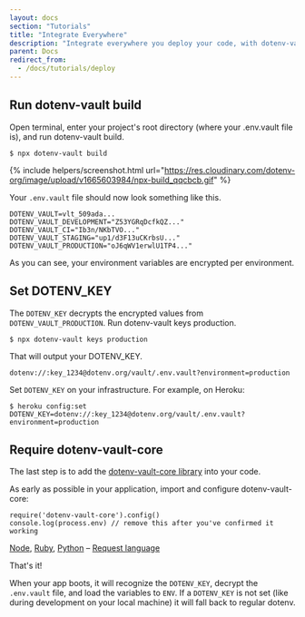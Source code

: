 ```yaml
---
layout: docs
section: "Tutorials"
title: "Integrate Everywhere"
description: "Integrate everywhere you deploy your code, with dotenv-vault."
parent: Docs
redirect_from:
  - /docs/tutorials/deploy
---
```


## Run dotenv-vault build

Open terminal, enter your project's root directory (where your .env.vault file is), and run dotenv-vault build.

```
$ npx dotenv-vault build
```

{% include helpers/screenshot.html url="https://res.cloudinary.com/dotenv-org/image/upload/v1665603984/npx-build_qqcbcb.gif" %}

Your `.env.vault` file should now look something like this.

```
DOTENV_VAULT=vlt_509ada...
DOTENV_VAULT_DEVELOPMENT="Z53YGRqDcfkQZ..."
DOTENV_VAULT_CI="Ib3n/NKbTVO..."
DOTENV_VAULT_STAGING="up1/d3F13uCKrbsU..."
DOTENV_VAULT_PRODUCTION="oJ6qWV1erwlU1TP4..."
```

As you can see, your environment variables are encrypted per environment.

## Set DOTENV_KEY

The `DOTENV_KEY` decrypts the encrypted values from `DOTENV_VAULT_PRODUCTION`. Run dotenv-vault keys production.

```
$ npx dotenv-vault keys production
```

That will output your DOTENV_KEY.

```
dotenv://:key_1234@dotenv.org/vault/.env.vault?environment=production
```

Set `DOTENV_KEY` on your infrastructure. For example, on Heroku:

```
$ heroku config:set DOTENV_KEY=dotenv://:key_1234@dotenv.org/vault/.env.vault?environment=production
```

## Require dotenv-vault-core

The last step is to add the [dotenv-vault-core library](https://github.com/dotenv-org/dotenv-vault-core) into your code.

As early as possible in your application, import and configure dotenv-vault-core:

```
require('dotenv-vault-core').config()
console.log(process.env) // remove this after you've confirmed it working
```
[Node](https://github.com/dotenv-org/dotenv-vault-core), [Ruby](https://github.com/dotenv-org/dotenv-vault-ruby), [Python](https://github.com/dotenv-org/python-dotenv-vault) – [Request language](https://github.com/dotenv-org/dotenv-vault/discussions/95)

That's it!

When your app boots, it will recognize the `DOTENV_KEY`, decrypt the `.env.vault` file, and load the variables to `ENV`. If a `DOTENV_KEY` is not set (like during development on your local machine) it will fall back to regular dotenv.
